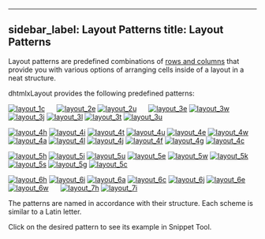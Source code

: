 
---
sidebar_label: Layout Patterns
title: Layout Patterns
---          

Layout patterns are predefined combinations of [rows and columns](layout/layout_structure.md) that provide you with various options of arranging cells inside of a layout in a neat structure.

dhtmlxLayout provides the following predefined patterns:

<a href="https://snippet.dhtmlx.com/mzlodj28" target="_blank"><img src="layout/1c.png" style="margin: 0px 20px 0px 0px;" alt="layout_1c"/></a>
<a href="https://snippet.dhtmlx.com/1oqx20ve" target="_blank"><img src="layout/2e.png" alt="layout_2e"/></a>
<a href="https://snippet.dhtmlx.com/yr9mapji" target="_blank"><img src="layout/2u.png" style="margin: 0px 20px 0px 0px;" alt="layout_2u"/></a>
<a href="https://snippet.dhtmlx.com/v0w2p60c" target="_blank"><img src="layout/3e.png" alt="layout_3e"/></a>
<a href="https://snippet.dhtmlx.com/ag01de2d" target="_blank"><img src="layout/3w.png" alt="layout_3w"/></a>
<a href="https://snippet.dhtmlx.com/p0fllgaa" target="_blank"><img src="layout/3j.png" alt="layout_3j"/></a> 
<a href="https://snippet.dhtmlx.com/bozlxz69" target="_blank"><img src="layout/3l.png" alt="layout_3l"/></a> 
<a href="https://snippet.dhtmlx.com/jnq5cnc7" target="_blank"><img src="layout/3t.png" alt="layout_3t"/></a> 
<a href="https://snippet.dhtmlx.com/678w7hgb" target="_blank"><img src="layout/3u.png" alt="layout_3u"/></a>

<a href="https://snippet.dhtmlx.com/5ekykk2n" target="_blank"><img src="layout/4h.png" alt="layout_4h"/></a>
<a href="https://snippet.dhtmlx.com/1c9yzjeu" target="_blank"><img src="layout/4i.png" alt="layout_4i"/></a>
<a href="https://snippet.dhtmlx.com/4v52yj8w" target="_blank"><img src="layout/4t.png" alt="layout_4t"/></a>
<a href="https://snippet.dhtmlx.com/2s9pdfhv" target="_blank"><img src="layout/4u.png" alt="layout_4u"/></a>
<a href="https://snippet.dhtmlx.com/m6nlb0bf" target="_blank"><img src="layout/4e.png" alt="layout_4e"/></a>
<a href="https://snippet.dhtmlx.com/uwb6hql7" target="_blank"><img src="layout/4w.png" alt="layout_4w"/></a>
<a href="https://snippet.dhtmlx.com/gjr6j6ud" target="_blank"><img src="layout/4a.png" alt="layout_4a"/></a>
<a href="https://snippet.dhtmlx.com/1nqgjnqy" target="_blank"><img src="layout/4l.png" alt="layout_4l"/></a>
<a href="https://snippet.dhtmlx.com/8km3g1k2" target="_blank"><img src="layout/4j.png" alt="layout_4j"/></a>
<a href="https://snippet.dhtmlx.com/l4q0cth9" target="_blank"><img src="layout/4f.png" alt="layout_4f"/></a>
<a href="https://snippet.dhtmlx.com/mwrfozsu" target="_blank"><img src="layout/4g.png" alt="layout_4g"/></a>
<a href="https://snippet.dhtmlx.com/ww1qk9u7" target="_blank"><img src="layout/4c.png" alt="layout_4c"/></a>

<a href="https://snippet.dhtmlx.com/xr6jv9kk" target="_blank"><img src="layout/5h.png" alt="layout_5h"/></a>
<a href="https://snippet.dhtmlx.com/873bxvak" target="_blank"><img src="layout/5i.png" alt="layout_5i"/></a>
<a href="https://snippet.dhtmlx.com/khbg58k4" target="_blank"><img src="layout/5u.png" alt="layout_5u"/></a>
<a href="https://snippet.dhtmlx.com/wnn4xfu4" target="_blank"><img src="layout/5e.png" alt="layout_5e"/></a>
<a href="https://snippet.dhtmlx.com/jo5z28kr" target="_blank"><img src="layout/5w.png" alt="layout_5w"/></a>
<a href="https://snippet.dhtmlx.com/v81rvnep" target="_blank"><img src="layout/5k.png" alt="layout_5k"/></a>
<a href="https://snippet.dhtmlx.com/udo1jwmw" target="_blank"><img src="layout/5s.png" alt="layout_5s"/></a>
<a href="https://snippet.dhtmlx.com/v8zw7jzr" target="_blank"><img src="layout/5g.png" alt="layout_5g"/></a>
<a href="https://snippet.dhtmlx.com/rkpj3k4h" target="_blank"><img src="layout/5c.png" alt="layout_5c"/></a>

<a href="https://snippet.dhtmlx.com/h5tyr7rg" target="_blank"><img src="layout/6h.png" alt="layout_6h"/></a>
<a href="https://snippet.dhtmlx.com/rm91yjr2" target="_blank"><img src="layout/6i.png" alt="layout_6i"/></a>
<a href="https://snippet.dhtmlx.com/oa22ekke" target="_blank"><img src="layout/6a.png" alt="layout_6a"/></a>
<a href="https://snippet.dhtmlx.com/kg0y8kd9" target="_blank"><img src="layout/6c.png" alt="layout_6c"/></a>
<a href="https://snippet.dhtmlx.com/8tv6z5vj" target="_blank"><img src="layout/6j.png" alt="layout_6j"/></a>
<a href="https://snippet.dhtmlx.com/j83yu9ry" target="_blank"><img src="layout/6e.png" alt="layout_6e"/></a>
<a href="https://snippet.dhtmlx.com/4yblvm3a" target="_blank"><img src="layout/6w.png" style="margin: 0px 20px 0px 0px;" alt="layout_6w"/></a>
<a href="https://snippet.dhtmlx.com/tgw8jcn1" target="_blank"><img src="layout/7h.png" alt="layout_7h"/></a>
<a href="https://snippet.dhtmlx.com/4zxdx6hy" target="_blank"><img src="layout/7i.png" alt="layout_7i"/></a>

The patterns are named in accordance with their structure. Each scheme is similar to a Latin letter.

Click on the desired pattern to see its example in Snippet Tool. 
